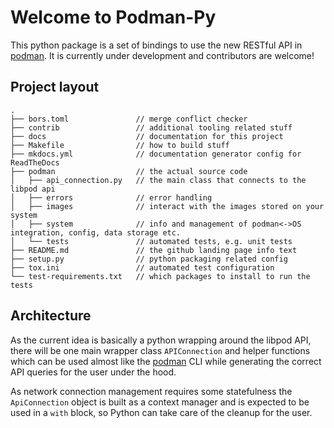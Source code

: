 # Welcome to Podman-Py

This python package is a set of bindings to use the new RESTful API in
[podman](https://github.com/containers/podman).  It is currently under
development and contributors are welcome!


## Project layout

```
.
├── bors.toml               // merge conflict checker
├── contrib                 // additional tooling related stuff
├── docs                    // documentation for this project
├── Makefile                // how to build stuff
├── mkdocs.yml              // documentation generator config for ReadTheDocs
├── podman                  // the actual source code
│   ├── api_connection.py   // the main class that connects to the libpod api
│   ├── errors              // error handling
│   ├── images              // interact with the images stored on your system
│   ├── system              // info and management of podman<->OS integration, config, data storage etc.
│   └── tests               // automated tests, e.g. unit tests
├── README.md               // the github landing page info text
├── setup.py                // python packaging related config
├── tox.ini                 // automated test configuration
└── test-requirements.txt   // which packages to install to run the tests
```

## Architecture

As the current idea is basically a python wrapping around the libpod API,
there will be one main wrapper class `APIConnection` and helper functions
which can be used almost like the
[podman](https://github.com/containers/podman) CLI while generating the correct
API queries for the user under the hood.

As network connection management requires some statefulness the `ApiConnection`
object is built as a context manager and is expected to be used in a `with`
block, so Python can take care of the cleanup for the user.
